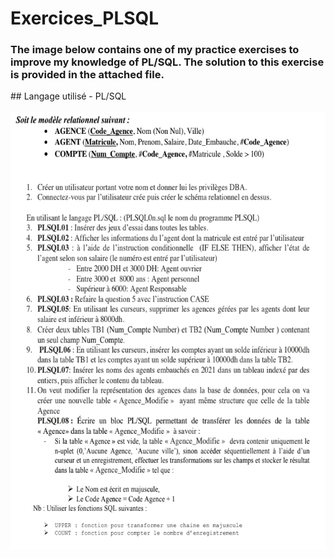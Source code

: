 # Exercices_PLSQL

<p>
    <h3>The image below contains one of my practice exercises to improve my knowledge of PL/SQL.  
    The solution to this exercise is provided in the attached file. </h3> 
</p>
## Langage utilisé
- PL/SQL
<br>
<br>

<img src="images/image.png" alt="Description" width="600" height="700">

